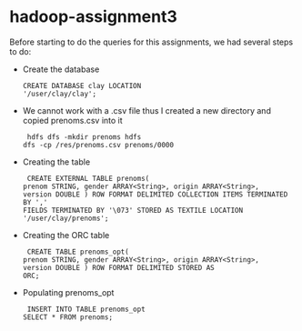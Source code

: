 # hadoop-assignment3

Before starting to do the queries for this assignments, we had several steps to do:

+ Create the database<code><pre>CREATE DATABASE clay LOCATION '/user/clay/clay';</pre></code>

+ We cannot work with a .csv file thus I created a new directory and copied prenoms.csv into it<code><pre>
hdfs dfs -mkdir prenoms
hdfs dfs -cp /res/prenoms.csv prenoms/0000</pre></code>

+ Creating the table<code><pre>
CREATE EXTERNAL TABLE prenoms(
    	prenom STRING,
	    gender ARRAY&lt;String&gt;,
	    origin ARRAY&lt;String&gt;,
	    version DOUBLE
)
ROW FORMAT DELIMITED
COLLECTION ITEMS TERMINATED BY '\,'
FIELDS TERMINATED BY '\073' STORED AS TEXTILE LOCATION '/user/clay/prenoms';</pre></code>

+ Creating the ORC table<code><pre>
CREATE TABLE prenoms_opt(
    	prenom STRING,
	    gender ARRAY&lt;String&gt;,
	    origin ARRAY&lt;String&gt;,
	    version DOUBLE
)
ROW FORMAT DELIMITED
STORED AS ORC;</pre></code>

+ Populating prenoms_opt<code><pre>
INSERT INTO TABLE prenoms_opt SELECT * FROM prenoms;</pre></code>
